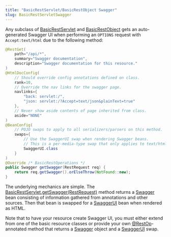 ```yaml
---
title: "BasicRestServlet/BasicRestObject Swagger"
slug: BasicRestServletSwagger
---
```


Any subclass of <a href="/site/apidocs/org/apache/juneau/rest/servlet/BasicRestServlet.html" target="_blank">BasicRestServlet</a> and <a href="/site/apidocs/org/apache/juneau/rest/servlet/BasicRestObject.html" target="_blank">BasicRestObject</a> gets an auto-generated Swagger UI when performing an `OPTIONS` request with `Accept:text/html` due to the following method:

```java
@RestGet(
    path="/api/*",
    summary="Swagger documentation",
    description="Swagger documentation for this resource."
)
@HtmlDocConfig(
    // Should override config annotations defined on class.
    rank=10,
    // Override the nav links for the swagger page.
    navlinks={
        "back: servlet:/",
        "json: servlet:/?Accept=text/json&plainText=true"
    },
    // Never show aside contents of page inherited from class.
    aside="NONE"
)
@BeanConfig(
    // POJO swaps to apply to all serializers/parsers on this method.
    swaps={
        // Use the SwaggerUI swap when rendering Swagger beans.
        // This is a per-media-type swap that only applies to text/html requests.
        SwaggerUI.class
    }
)
@Override /* BasicRestOperations */
public Swagger getSwagger(RestRequest req) {
    return req.getSwagger().orElseThrow(NotFound::new);
}
```

The underlying mechanics are simple.
The <a href="/site/apidocs/org/apache/juneau/rest/servlet/BasicRestServlet.html#getSwagger(org.apache.juneau.rest.RestRequest)" target="_blank">BasicRestServlet.getSwagger(RestRequest)</a> method returns a <a href="/site/apidocs/org/apache/juneau/bean/swagger/Swagger.html" target="_blank">Swagger</a> bean consisting of information gathered from annotations and other sources.
Then that bean is swapped for a <a href="/site/apidocs/org/apache/juneau/bean/swagger/ui/SwaggerUI.html" target="_blank">SwaggerUI</a> bean when
rendered as HTML.

Note that to have your resource create Swagger UI, you must either extend from one of the basic resource classes or
provide your own <a href="/site/apidocs/org/apache/juneau/rest/annotation/RestOp.html" target="_blank">@RestOp</a>-annotated method that returns a <a href="/site/apidocs/org/apache/juneau/bean/swagger/Swagger.html" target="_blank">Swagger</a> object and a <a href="/site/apidocs/org/apache/juneau/bean/swagger/ui/SwaggerUI.html" target="_blank">SwaggerUI</a> swap.

